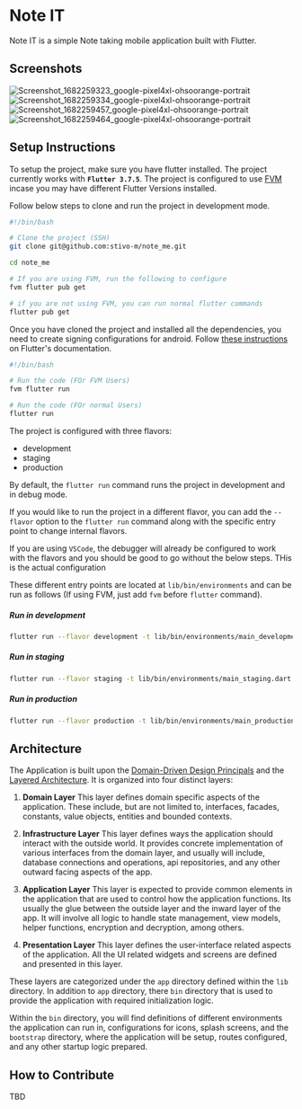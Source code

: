 # Note IT

Note IT is a simple Note taking mobile application built with Flutter.

## Screenshots
![Screenshot_1682259323_google-pixel4xl-ohsoorange-portrait](https://user-images.githubusercontent.com/52053291/233860488-a07a93aa-3be4-43e6-a1f6-a325f782b7aa.png)
![Screenshot_1682259334_google-pixel4xl-ohsoorange-portrait](https://user-images.githubusercontent.com/52053291/233860492-768394e5-884c-45ca-ba56-23323bd56bb2.png)
![Screenshot_1682259457_google-pixel4xl-ohsoorange-portrait](https://user-images.githubusercontent.com/52053291/233860494-c5e1eafd-3b07-4ab9-a065-c9f04df2d9de.png)
![Screenshot_1682259464_google-pixel4xl-ohsoorange-portrait](https://user-images.githubusercontent.com/52053291/233860496-22c77e99-19e0-4bbe-b953-075d60b6b806.png)

## Setup Instructions

To setup the project, make sure you have flutter installed. The project currently works with **`Flutter 3.7.5`**. The project is configured to use [FVM](https://fvm.app/) incase you may have different Flutter Versions installed.

Follow below steps to clone and run the project in development mode.

```bash
#!/bin/bash

# Clone the project (SSH)
git clone git@github.com:stivo-m/note_me.git

cd note_me

# If you are using FVM, run the following to configure
fvm flutter pub get

# if you are not using FVM, you can run normal flutter commands
flutter pub get
```

Once you have cloned the project and installed all the dependencies, you need to create signing configurations for android. Follow [these instructions](https://docs.flutter.dev/deployment/android#create-an-upload-keystore) on Flutter's documentation.

```bash
#!/bin/bash

# Run the code (FOr FVM Users)
fvm flutter run

# Run the code (FOr normal Users)
flutter run
```

The project is configured with three flavors:

- development
- staging
- production

By default, the `flutter run` command runs the project in development and in debug mode.

If you would like to run the project in a different flavor, you can add the `--flavor` option to the `flutter run` command along with the specific entry point to change internal flavors.

If you are using `VSCode`, the debugger will already be configured to work with the flavors and you should be good to go without the below steps. THis is the actual configuration

These different entry points are located at `lib/bin/environments` and can be run as follows (If using FVM, just add `fvm` before `flutter` command).

##### Run in development

```bash
flutter run --flavor development -t lib/bin/environments/main_development.dart
```

##### Run in staging

```bash
flutter run --flavor staging -t lib/bin/environments/main_staging.dart
```

##### Run in production

```bash
flutter run --flavor production -t lib/bin/environments/main_production.dart
```

## Architecture

The Application is built upon the [Domain-Driven Design Principals](https://en.wikipedia.org/wiki/Domain-driven_design) and the [Layered Architecture](https://en.wikipedia.org/wiki/Multitier_architecture).
It is organized into four distinct layers:

1. **Domain Layer**
   This layer defines domain specific aspects of the application. These include, but are not limited to, interfaces, facades, constants, value objects, entities and bounded contexts.

2. **Infrastructure Layer**
   This layer defines ways the application should interact with the outside world. It provides concrete implementation of various interfaces from the domain layer, and usually will include, database connections and operations, api repositories, and any other outward facing aspects of the app.
3. **Application Layer**
   This layer is expected to provide common elements in the application that are used to control how the application functions. Its usually the glue between the outside layer and the inward layer of the app. It will involve all logic to handle state management, view models, helper functions, encryption and decryption, among others.
4. **Presentation Layer**
   This layer defines the user-interface related aspects of the application. All the UI related widgets and screens are defined and presented in this layer.

These layers are categorized under the `app` directory defined within the `lib` directory. In addition to `app` directory, there `bin` directory that is used to provide the application with required initialization logic.

Within the `bin` directory, you will find definitions of different environments the application can run in, configurations for icons, splash screens, and the `bootstrap` directory, where the application will be setup, routes configured, and any other startup logic prepared.

## How to Contribute

TBD
